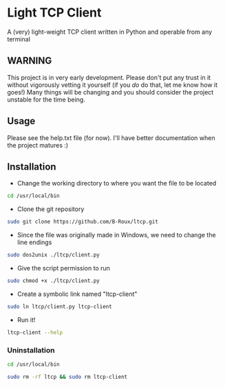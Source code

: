# Light TCP Client
A (very) light-weight TCP client written in Python and operable from any terminal

## WARNING
This project is in very early development. Please don't put any trust in it without vigorously vetting it yourself (if you *do* do that, let me know how it goes!)
Many things will be changing and you should consider the project unstable for the time being.

## Usage
Please see the help.txt file (for now). I'll have better documentation when the project matures :)

## Installation

* Change the working directory to where you want the file to be located

```zsh
cd /usr/local/bin
```

* Clone the git repository

```zsh
sudo git clone https://github.com/B-Roux/ltcp.git
```

* Since the file was originally made in Windows, we need to change the line endings

```zsh
sudo dos2unix ./ltcp/client.py
```

* Give the script permission to run

```zsh
sudo chmod +x ./ltcp/client.py
```

* Create a symbolic link named "ltcp-client"

```zsh
sudo ln ltcp/client.py ltcp-client
```

* Run it!

```zsh
ltcp-client --help
```


### Uninstallation

```zsh
cd /usr/local/bin
```

```zsh
sudo rm -rf ltcp && sudo rm ltcp-client
```

